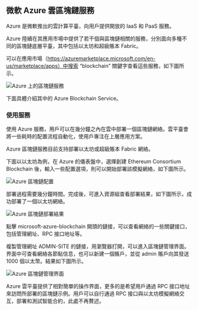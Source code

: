 ## 微軟 Azure 雲區塊鏈服務

Azure 是微軟推出的雲計算平臺，向用戶提供開放的 IaaS 和 PaaS 服務。

Azure 陸續在其應用市場中提供了若干個與區塊鏈相關的服務，分別面向多種不同的區塊鏈底層平臺，其中包括以太坊和超級賬本 Fabric。

可以在應用市場（https://azuremarketplace.microsoft.com/en-us/marketplace/apps）中搜索 “blockchain” 關鍵字查看這些服務，如下圖所示。

![Azure 上的區塊鏈服務](_images/azure_marketplace.png)

下面具體介紹其中的 Azure Blockchain Service。

### 使用服務

使用 Azure 服務，用戶可以在幾分鐘之內在雲中部署一個區塊鏈網絡。雲平臺會將一些耗時的配置流程自動化，使用戶專注在上層應用方案。

Azure 區塊鏈服務目前支持部署以太坊或超級賬本 Fabric 網絡。

下面以以太坊為例，在 Azure 的儀表盤中，選擇創建 Ethereum Consortium Blockchain 後，輸入一些配置選項，則可以開始部署該模擬網絡，如下圖所示。

![Azure 區塊鏈配置](_images/azure_config.png)

部署過程需要幾分鐘時間。完成後，可進入資源組查看部署結果，如下圖所示，成功部署了一個以太坊網絡。

![Azure 區塊鏈部署結果](_images/azure_deploy.png)

點擊 microsoft-azure-blockchain 開頭的鏈接，可以查看網絡的一些關鍵接口，包括管理網址、RPC 接口地址等。

複製管理網址 ADMIN-SITE 的鏈接，用瀏覽器打開，可以進入區塊鏈管理界面。界面中可查看網絡各節點信息，也可以新建一個賬戶，並從 admin 賬戶向其發送 1000 個以太幣。結果如下圖所示。

![Azure 區塊鏈管理界面](_images/azure_admin.png)

Azure 雲平臺提供了相對簡單的操作界面，更多的是希望用戶通過 RPC 接口地址來訪問所部署的區塊鏈示例。用戶可以自行通過 RPC 接口與以太坊模擬網絡交互，部署和測試智能合約，此處不再贅述。